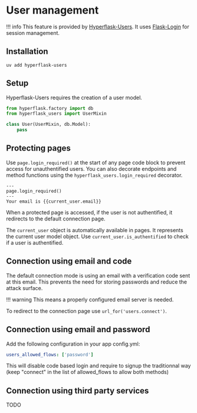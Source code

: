 # User management

!!! info
    This feature is provided by [Hyperflask-Users](https://github.com/hyperflask/hyperflask-users). It uses [Flask-Login](https://github.com/maxcountryman/flask-login) for session management.

## Installation

    uv add hyperflask-users

## Setup

Hyperflask-Users requires the creation of a user model.

```py
from hyperflask.factory import db
from hyperflask_users import UserMixin

class User(UserMixin, db.Model):
    pass
```

## Protecting pages

Use `page.login_required()` at the start of any page code block to prevent access for unauthentified users.
You can also decorate endpoints and method functions using the `hyperflask_users.login_required` decorator.

```jpy
---
page.login_required()
---
Your email is {{current_user.email}}
```

When a protected page is accessed, if the user is not authentified, it redirects to the default connection page.

The `current_user` object is automatically available in pages. It represents the current user model object.
Use `current_user.is_authentified` to check if a user is authentified.

## Connection using email and code

The default connection mode is using an email with a verification code sent at this email. This prevents the need for storing passwords and reduce the attack surface.

!!! warning
    This means a properly configured email server is needed.

To redirect to the connection page use `url_for('users.connect')`.

## Connection using email and password

Add the following configuration in your app config.yml:

```yaml
users_allowed_flows: ['password']
```

This will disable code based login and require to signup the traditionnal way (keep "connect" in the list of allowed_flows to allow both methods)

## Connection using third party services

TODO